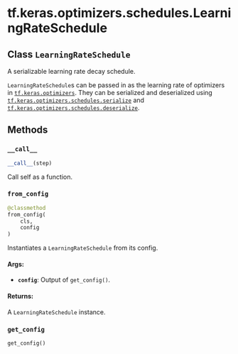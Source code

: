 <div itemscope itemtype="http://developers.google.com/ReferenceObject">
<meta itemprop="name" content="tf.keras.optimizers.schedules.LearningRateSchedule" />
<meta itemprop="path" content="Stable" />
<meta itemprop="property" content="__call__"/>
<meta itemprop="property" content="from_config"/>
<meta itemprop="property" content="get_config"/>
</div>

# tf.keras.optimizers.schedules.LearningRateSchedule

## Class `LearningRateSchedule`



A serializable learning rate decay schedule.

`LearningRateSchedule`s can be passed in as the learning rate of optimizers in
<a href="../../../../tf/keras/optimizers.md"><code>tf.keras.optimizers</code></a>. They can be serialized and deserialized using
<a href="../../../../tf/keras/optimizers/schedules/serialize.md"><code>tf.keras.optimizers.schedules.serialize</code></a> and
<a href="../../../../tf/keras/optimizers/schedules/deserialize.md"><code>tf.keras.optimizers.schedules.deserialize</code></a>.

## Methods

<h3 id="__call__"><code>__call__</code></h3>

``` python
__call__(step)
```

Call self as a function.

<h3 id="from_config"><code>from_config</code></h3>

``` python
@classmethod
from_config(
    cls,
    config
)
```

Instantiates a `LearningRateSchedule` from its config.

#### Args:

* <b>`config`</b>: Output of `get_config()`.


#### Returns:

A `LearningRateSchedule` instance.

<h3 id="get_config"><code>get_config</code></h3>

``` python
get_config()
```






